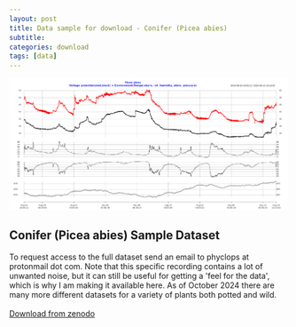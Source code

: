 ```yaml
---
layout: post
title: Data sample for download - Conifer (Picea abies)
subtitle: 
categories: download
tags: [data]
---
```


![Conifer](/assets/images/ConiferC-early-august-2023.png)

## Conifer (Picea abies) Sample Dataset
To request access to the full dataset send an email to phyclops at protonmail dot com. Note that this specific recording contains a lot of unwanted noise, but it can still be useful for getting a 'feel for the data', which is why I am making it available here. As of October 2024 there are many more different datasets for a variety of plants both potted and wild.
<br/>
<br/>
[Download from zenodo]("https://zenodo.org/doi/10.5281/zenodo.10557077")